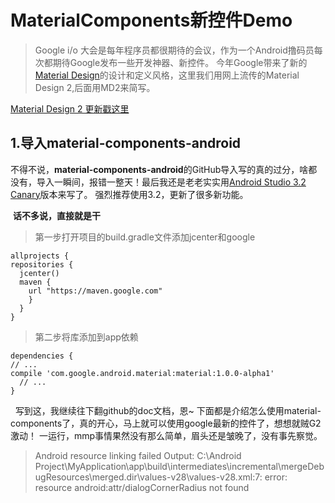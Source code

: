 # MaterialComponents新控件Demo

> Google i/o 大会是每年程序员都很期待的会议，作为一个Android撸码员每次都期待Google发布一些开发神器、新控件。
今年Google带来了新的[Material Design](https://juejin.im/entry/5af4ff4d6fb9a07ac0224a16)的设计和定义风格，这里我们用网上流传的Material Design 2,后面用MD2来简写。

[Material Design 2 更新戳这里](https://juejin.im/entry/5af4ff4d6fb9a07ac0224a16)
  
## 1.导入material-components-android

不得不说，**material-components-android**的GitHub导入写的真的过分，啥都没有，导入一瞬间，报错一整天！最后我还是老老实实用[Android Studio 3.2 Canary](https://developer.android.google.cn/studio/preview/)版本来写了。 强烈推荐使用3.2，更新了很多新功能。
   
   
  **话不多说，直接就是干**
  
>  第一步打开项目的build.gradle文件添加jcenter和google
 
  ```
  allprojects {
  repositories {
    jcenter()
    maven {
      url "https://maven.google.com"
      }
    }
  }
  ```
>  第二步将库添加到app依赖
  
  ```
  dependencies {
  // ...
  compile 'com.google.android.material:material:1.0.0-alpha1'
    // ...
  }
  ```
  
写到这，我继续往下翻github的doc文档，恩~ 下面都是介绍怎么使用material-components了，真的开心，马上就可以使用google最新的控件了，想想就贼G2激动！
一运行，mmp事情果然没有那么简单，眉头还是皱晚了，没有事先察觉。

> Android resource linking failed
Output:  C:\Android Project\MyApplication\app\build\intermediates\incremental\mergeDebugResources\merged.dir\values-v28\values-v28.xml:7: error: resource android:attr/dialogCornerRadius not found



